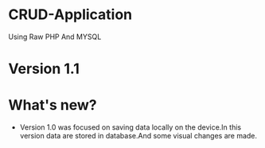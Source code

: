 # CRUD-Application
Using Raw PHP And MYSQL

# Version 1.1
# What's new?
* Version 1.0 was focused on saving data locally on the device.In this version data are stored in database.And some visual changes are made.

